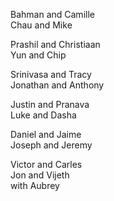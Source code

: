 Bahman and Camille  
Chau and Mike  

Prashil and Christiaan  
Yun and Chip  

Srinivasa and Tracy  
Jonathan and Anthony  

Justin and Pranava  
Luke and Dasha  

Daniel and Jaime  
Joseph and Jeremy  

Victor and Carles  
Jon and Vijeth  
 with Aubrey  
  
